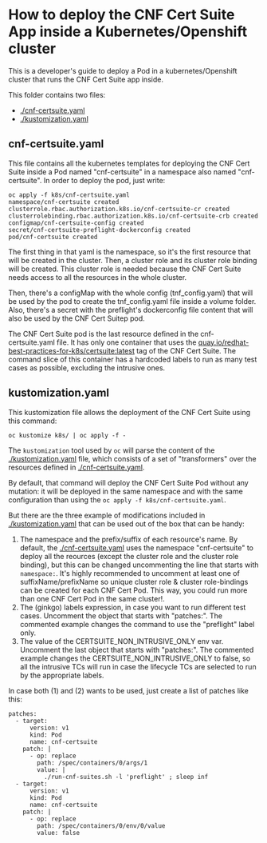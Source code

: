 <!-- markdownlint-disable line-length no-bare-urls no-emphasis-as-heading -->
# How to deploy the CNF Cert Suite App inside a Kubernetes/Openshift cluster

This is a developer's guide to deploy a Pod in a kubernetes/Openshift cluster that runs the CNF Cert Suite app inside.

This folder contains two files:

* [./cnf-certsuite.yaml](cnf-certsuite.yaml)
* [./kustomization.yaml](kustomization.yaml)

## cnf-certsuite.yaml

This file contains all the kubernetes templates for deploying the CNF Cert Suite inside a Pod named "cnf-certsuite" in a namespace also named "cnf-certsuite". In order to deploy the pod, just write:

```console
oc apply -f k8s/cnf-certsuite.yaml
namespace/cnf-certsuite created
clusterrole.rbac.authorization.k8s.io/cnf-certsuite-cr created
clusterrolebinding.rbac.authorization.k8s.io/cnf-certsuite-crb created
configmap/cnf-certsuite-config created
secret/cnf-certsuite-preflight-dockerconfig created
pod/cnf-certsuite created
```

The first thing in that yaml is the namespace, so it's the first resource that will be created in the cluster. Then, a cluster role and its cluster role binding will be created. This cluster role is needed because the CNF Cert Suite needs access to all the resources in the whole cluster.

Then, there's a configMap with the whole config (tnf_config.yaml) that will be used by the pod to create the tnf_config.yaml file inside a volume folder. Also, there's a secret with the preflight's dockerconfig file content that will also be used by the CNF Cert Suitep pod.

The CNF Cert Suite pod is the last resource defined in the cnf-certsuite.yaml file. It has only one container that uses the [quay.io/redhat-best-practices-for-k8s/certsuite:latest](latest) tag of the CNF Cert Suite. The command slice of this container has a hardcoded labels to run as many test cases as possible, excluding the intrusive ones.

## kustomization.yaml

This kustomization file allows the deployment of the CNF Cert Suite using this command:

```console
oc kustomize k8s/ | oc apply -f -
```

The `kustomization` tool used by `oc` will parse the content of the [./kustomization.yaml](kustomization.yaml) file, which consists of a set of "transformers" over the resources defined in [./cnf-certsuite.yaml](cnf-certsuite.yaml).

By default, that command will deploy the CNF Cert Suite Pod without any mutation: it will be deployed in the same namespace and with the same configuration than using the `oc apply -f k8s/cnf-certsuite.yaml`.

But there are the three example of modifications included in [./kustomization.yaml](kustomization.yaml) that can be used out of the box that can be handy:

1. The namespace and the prefix/suffix of each resource's name. By default, the [./cnf-certsuite.yaml](cnf-certsuite.yaml) uses the namespace "cnf-certsuite" to deploy all the reources (except the cluster role and the cluster role binding), but this can be changed uncommenting the line that starts with `namespace:`. It's highly recommended to uncomment at least one of suffixName/prefixName so unique cluster role & cluster role-bindings can be created for each CNF Cert Pod. This way, you could run more than one CNF Cert Pod in the same cluster!.
2. The (ginkgo) labels expression, in case you want to run different test cases. Uncomment the object that starts with "patches:". The commented example changes the command to use the "preflight" label only.
3. The value of the CERTSUITE_NON_INTRUSIVE_ONLY env var. Uncomment the last object that starts with "patches:". The commented example changes the CERTSUITE_NON_INTRUSIVE_ONLY to false, so all the intrusive TCs will run in case the lifecycle TCs are selected to run by the appropriate labels.

In case both (1) and (2) wants to be used, just create a list of patches like this:

```console
patches:
  - target:
      version: v1
      kind: Pod
      name: cnf-certsuite
    patch: |
      - op: replace
        path: /spec/containers/0/args/1
        value: |
          ./run-cnf-suites.sh -l 'preflight' ; sleep inf
  - target:
      version: v1
      kind: Pod
      name: cnf-certsuite
    patch: |
      - op: replace
        path: /spec/containers/0/env/0/value
        value: false
```
